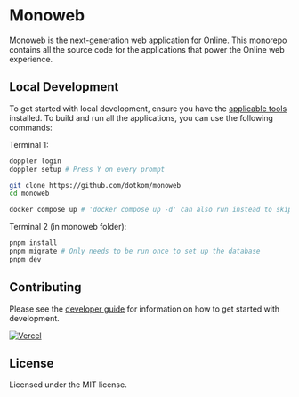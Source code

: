 # Monoweb 

<!-- lorem ipsum -->

Monoweb is the next-generation web application for Online. This monorepo contains all the source code for the
applications that power the Online web experience.

## Local Development

To get started with local development, ensure you have the [applicable tools](CONTRIBUTING.md#tools) installed. To build and run all the
applications, you can use the following commands:

Terminal 1:
```bash
doppler login
doppler setup # Press Y on every prompt

git clone https://github.com/dotkom/monoweb
cd monoweb

docker compose up # 'docker compose up -d' can also run instead to skip 2 terminal windows
```

Terminal 2 (in monoweb folder):
```bash
pnpm install
pnpm migrate # Only needs to be run once to set up the database
pnpm dev
```

## Contributing

Please see the [developer guide](CONTRIBUTING.md) for information on how to get started with development.

<a href="https://vercel.com?utm_source=[team-name]&utm_campaign=oss" width="150" height="30">
    <img src="https://images.ctfassets.net/e5382hct74si/78Olo8EZRdUlcDUFQvnzG7/fa4cdb6dc04c40fceac194134788a0e2/1618983297-powered-by-vercel.svg" alt="Vercel">
</a>

## License

Licensed under the MIT license.
